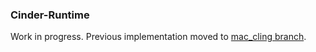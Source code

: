 ### Cinder-Runtime

Work in progress. Previous implementation moved to [mac_cling branch](https://github.com/simongeilfus/Cinder-Runtime/tree/mac_cling).